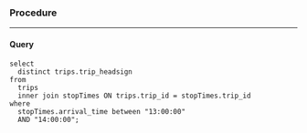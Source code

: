 ### Procedure
---
#### Query
    select
      distinct trips.trip_headsign
    from
      trips
      inner join stopTimes ON trips.trip_id = stopTimes.trip_id
    where
      stopTimes.arrival_time between "13:00:00"
      AND "14:00:00";

